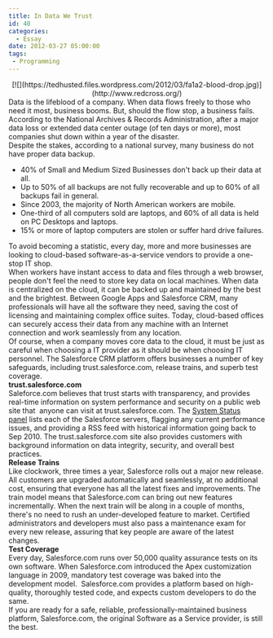 ```yaml
---
title: In Data We Trust
id: 40
categories:
  - Essay
date: 2012-03-27 05:00:00
tags:
 - Programming
---
```


<div class="separator" style="clear:both;text-align:center;">[![](https://tedhusted.files.wordpress.com/2012/03/fa1a2-blood-drop.jpg)](http://www.redcross.org/)</div><div>Data is the lifeblood of a company. When data flows freely to those who need it most, business booms. But, should the flow stop, a business fails. According to the National Archives &amp; Records Administration, after a major data loss or extended data center outage (of ten days or more), most companies shut down within a year of the disaster. </div><div><span class="Apple-style-span" style="font-family:inherit;">
</span></div><div><span class="Apple-style-span" style="font-family:inherit;">Despite the stakes, according to a national survey, many business do not have proper data backup. </span></div><div><div>

*   40% of Small and Medium Sized Businesses don't back up their data at all.
*   Up to 50% of all backups are not fully recoverable and up to 60% of all backups fail in general.
*   Since 2003, the majority of North American workers are mobile.
*   One-third of all computers sold are laptops, and 60% of all data is held on PC Desktops and laptops.
*   15% or more of laptop computers are stolen or suffer hard drive failures.</div><div><a name='more'></a>To avoid becoming a statistic, every day, more and more businesses are looking to cloud-based software-as-a-service vendors to provide a one-stop IT shop. </div></div><div><span class="Apple-style-span" style="font-family:inherit;">
</span></div><div><span class="Apple-style-span" style="font-family:inherit;">When workers have instant access to data and files through a web browser, people don't feel the need to store key data on local machines. When data is centralized on the cloud, it can be backed up and maintained by the best and the brightest. Between Google Apps and Salesforce CRM, many professionals will have all the software they need, saving the cost of licensing and maintaining complex office suites. Today, cloud-based offices can securely access their data from any machine with an Internet connection and work seamlessly from any location.</span></div><div><span class="Apple-style-span" style="font-family:inherit;">
</span></div><div><span class="Apple-style-span" style="font-family:inherit;">Of course, when a company moves core data to the cloud, it must be just as careful when choosing a IT provider as it should be when choosing IT personnel. The Salesforce CRM platform offers businesses a number of key safeguards, including trust.salesforce.com, release trains, and superb test coverage.  </span></div><div><span class="Apple-style-span" style="font-family:inherit;">
</span></div><div><span class="Apple-style-span" style="font-family:inherit;">**trust.salesforce.com** </span></div><div><span class="Apple-style-span" style="font-family:inherit;">
</span></div><div><span class="Apple-style-span" style="font-family:inherit;">Saleforce.com believes that trust starts with transparency, and provides real-time information on system performance and security on a public web site that  anyone can visit at trust.salesforce.com. The [System Status panel](http://trust.salesforce.com/trust/status/) lists each of the Salesforce servers, flagging any current performance issues, and providing a RSS feed with historical information going back to Sep 2010\. The trust.salesforce.com site also provides customers with background information on data integrity, security, and overall best practices. </span></div><div><span class="Apple-style-span" style="font-family:inherit;">
</span></div><div><span class="Apple-style-span" style="font-family:inherit;">**Release Trains**</span></div><div><span class="Apple-style-span" style="font-family:inherit;">
</span></div><div><span class="Apple-style-span" style="font-family:inherit;">Like clockwork, three times a year, Salesforce rolls out a major new release. All customers are upgraded automatically and seamlessly, at no additional cost, ensuring that everyone has all the latest fixes and improvements. The train model means that Salesforce.com can bring out new features incrementally. When the next train will be along in a couple of months, there's no need to rush an under-developed feature to market. Certified administrators and developers must also pass a maintenance exam for every new release, assuring that key people are aware of the latest changes. </span></div><div><span class="Apple-style-span" style="font-family:inherit;">
</span></div><div><span class="Apple-style-span" style="font-family:inherit;">**Test Coverage**</span></div><div><span class="Apple-style-span" style="font-family:inherit;">
</span></div><div><span class="Apple-style-span" style="font-family:inherit;">Every day, Salesforce.com runs over 50,000 quality assurance tests on its own software. When Salesforce.com introduced the Apex customization language in 2009, mandatory test coverage was baked into the development model.  Salesforce.com provides a platform based on high-quality, thoroughly tested code, and expects custom developers to do the same. </span></div><div><span class="Apple-style-span" style="font-family:inherit;">
</span></div><div><span class="Apple-style-span" style="font-family:inherit;">If you are ready for a safe, reliable, professionally-maintained business platform, Salesforce.com, the original Software as a Service provider, is still the best. </span></div><div style="font-family:Arial;"><span class="Apple-style-span" style="font-family:Arial, Helvetica, sans-serif;font-size:x-small;">
</span></div>